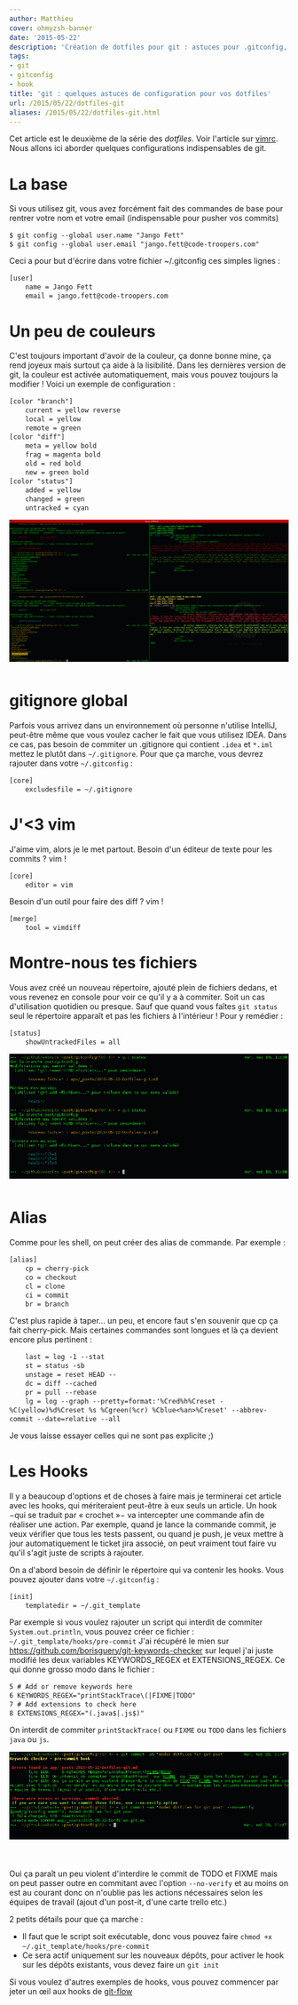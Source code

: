 ```yaml
---
author: Matthieu
cover: ohmyzsh-banner
date: '2015-05-22'
description: 'Création de dotfiles pour git : astuces pour .gitconfig, git hook '
tags:
- git
- gitconfig
- hook
title: 'git : quelques astuces de configuration pour vos dotfiles'
url: /2015/05/22/dotfiles-git
aliases: /2015/05/22/dotfiles-git.html
---
```



Cet article est le deuxième de la série des _dotfiles_. Voir l'article sur [vimrc](code-troopers.com/2015/05/15/Dotfiles-vim.html). Nous allons ici aborder quelques configurations indispensables de git.

La base
============

Si vous utilisez git, vous avez forcément fait des commandes de base pour rentrer votre nom et votre email (indispensable pour pusher vos commits)

    $ git config --global user.name "Jango Fett"
    $ git config --global user.email "jango.fett@code-troopers.com"

Ceci a pour but d'écrire dans votre fichier ~/.gitconfig ces simples lignes :

    [user]
        name = Jango Fett
        email = jango.fett@code-troopers.com



Un peu de couleurs
===================
C'est toujours important d'avoir de la couleur, ça donne bonne mine, ça rend joyeux mais surtout ça aide à la lisibilité. Dans les dernières version de git, la couleur est activée automatiquement, mais vous pouvez toujours la modifier ! Voici un exemple de configuration :

    [color "branch"]
        current = yellow reverse
        local = yellow
        remote = green
    [color "diff"]
        meta = yellow bold
        frag = magenta bold
        old = red bold
        new = green bold
    [color "status"]
        added = yellow
        changed = green
        untracked = cyan

<div style="text-align:center;margin-bottom:50px">
    <a href="/images/postDotfilesGit/gitcolours.png" data-lightbox="group-1" title="git avec couleurs personnalisées" class="inlineBoxes">
        <img class="medium" src="/images/postDotfilesGit/gitcolours.png" alt="git avec couleurs personnalisées"/>
    </a>
</div>


gitignore global
========================
Parfois vous arrivez dans un environnement où personne n'utilise IntelliJ, peut-être même que vous voulez cacher le fait que vous utilisez IDEA. Dans ce cas, pas besoin de commiter un .gitignore qui contient `.idea` et `*.iml` mettez le plutôt dans `~/.gitignore`. Pour que ça marche, vous devrez rajouter dans votre `~/.gitconfig` :

    [core]
        excludesfile = ~/.gitignore


J'<3 vim
========
J'aime vim, alors je le met partout. Besoin d'un éditeur de texte pour les commits ? vim !

    [core]
        editor = vim

Besoin d'un outil pour faire des diff ? vim !

    [merge]
        tool = vimdiff


Montre-nous tes fichiers
==================
Vous avez créé un nouveau répertoire, ajouté plein de fichiers dedans, et vous revenez en console pour voir ce qu'il y a à commiter. Soit un cas d'utilisation quotidien ou presque. Sauf que quand vous faîtes `git status` seul le répertoire apparaît et pas les fichiers à l'intérieur ! Pour y remédier :

    [status]
        showUntrackedFiles = all

<div style="text-align:center;margin-bottom:50px">
    <a href="/images/postDotfilesGit/git-status.png" data-lightbox="group-1" title="git status coloré" class="inlineBoxes">
        <img class="medium" src="/images/postDotfilesGit/git-status.png" alt="git status coloré"/>
    </a>
</div>

Alias
======
Comme pour les shell, on peut créer des alias de commande. Par exemple :

    [alias]
        cp = cherry-pick
        co = checkout
        cl = clone
        ci = commit
        br = branch

C'est plus rapide à taper… un peu, et encore faut s'en souvenir que cp ça fait cherry-pick. Mais certaines commandes sont longues et là ça devient encore plus pertinent :

        last = log -1 --stat
        st = status -sb
        unstage = reset HEAD --
        dc = diff --cached
        pr = pull --rebase
        lg = log --graph --pretty=format:'%Cred%h%Creset -%C(yellow)%d%Creset %s %Cgreen(%cr) %Cblue<%an>%Creset' --abbrev-commit --date=relative --all

Je vous laisse essayer celles qui ne sont pas explicite ;)

Les Hooks
========
Il y a beaucoup d'options et de choses à faire mais je terminerai cet article avec les hooks, qui mériteraient peut-être à eux seuls un article. Un hook −qui se traduit par « crochet »− va intercepter une commande afin de réaliser une action. Par exemple, quand je lance la commande commit, je veux vérifier que tous les tests passent, ou quand je push, je veux mettre à jour automatiquement le ticket jira associé, on peut vraiment tout faire vu qu'il s'agit juste de scripts à rajouter.

On a d'abord besoin de définir le répertoire qui va contenir les hooks. Vous pouvez ajouter dans votre `~/.gitconfig` :

    [init]
        templatedir = ~/.git_template

Par exemple si vous voulez rajouter un script qui interdit de commiter `System.out.println`, vous pouvez créer ce fichier : `~/.git_template/hooks/pre-commit`
J'ai récupéré le mien sur https://github.com/borisguery/git-keywords-checker sur lequel j'ai juste modifié les deux variables KEYWORDS_REGEX et EXTENSIONS_REGEX. Ce qui donne grosso modo dans le fichier :

    5 # Add or remove keywords here
    6 KEYWORDS_REGEX="printStackTrace\(|FIXME|TODO"
    7 # Add extensions to check here
    8 EXTENSIONS_REGEX="(.java$|.js$)"
On interdit de commiter `printStackTrace(` ou `FIXME` ou `TODO` dans les fichiers `java` ou `js`.

<div style="text-align:center;margin-bottom:50px">
    <a href="/images/postDotfilesGit/git-hooks.png" data-lightbox="group-1" title="git hooks pre-commit en action" class="inlineBoxes">
        <img class="medium" src="/images/postDotfilesGit/git-hooks.png" alt="git hooks pre-commit en action"/>
    </a>
</div>

Oui ça paraît un peu violent d'interdire le commit de TODO et FIXME mais on peut passer outre en commitant avec l'option `--no-verify` et au moins on est au courant donc on n'oublie pas les actions nécessaires selon les équipes de travail (ajout d'un post-it, d'une carte trello etc.)

2 petits détails pour que ça marche :

  * Il faut que le script soit exécutable, donc vous pouvez faire `chmod +x ~/.git_template/hooks/pre-commit`
  * Ce sera actif uniquement sur les nouveaux dépôts, pour activer le hook sur les dépôts existants, vous devez faire un `git init`

Si vous voulez d'autres exemples de hooks, vous pouvez commencer par jeter un œil aux hooks de [git-flow](https://github.com/petervanderdoes/git-flow-hooks)
